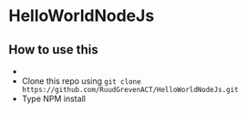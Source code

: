 # HelloWorldNodeJs

## How to use this
- 
- Clone this repo using ```git clone https://github.com/RuudGrevenACT/HelloWorldNodeJs.git```
- Type NPM install
